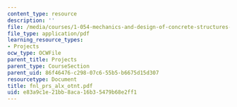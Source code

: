 ```yaml
---
content_type: resource
description: ''
file: /media/courses/1-054-mechanics-and-design-of-concrete-structures-spring-2004/e83a9c1e21bb8aca16b35479b68e2ff1_fnl_prs_alx_otnt.pdf
file_type: application/pdf
learning_resource_types:
- Projects
ocw_type: OCWFile
parent_title: Projects
parent_type: CourseSection
parent_uid: 86f46476-c298-07c6-55b5-b6675d15d307
resourcetype: Document
title: fnl_prs_alx_otnt.pdf
uid: e83a9c1e-21bb-8aca-16b3-5479b68e2ff1
---
```

